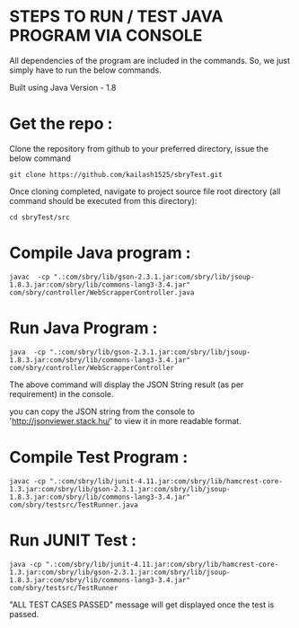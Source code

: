 
STEPS TO RUN / TEST JAVA PROGRAM VIA CONSOLE
============================================

All dependencies of the program are included in the commands. So, we just simply have to run the below commands.

Built using Java Version - 1.8


Get the repo :
==============

Clone the repository from github to your preferred directory, issue the below command

```
git clone https://github.com/kailash1525/sbryTest.git
```

Once cloning completed, navigate to project source file root directory (all command should be executed from this directory):

```
cd sbryTest/src
```


Compile Java program :
=======================

```
javac  -cp ".:com/sbry/lib/gson-2.3.1.jar:com/sbry/lib/jsoup-1.8.3.jar:com/sbry/lib/commons-lang3-3.4.jar" com/sbry/controller/WebScrapperController.java
```

Run Java Program :
==================

```
java  -cp ".:com/sbry/lib/gson-2.3.1.jar:com/sbry/lib/jsoup-1.8.3.jar:com/sbry/lib/commons-lang3-3.4.jar" com/sbry/controller/WebScrapperController
```

The above command will display the JSON String result (as per requirement) in the console.

you can copy the JSON string from the console to 'http://jsonviewer.stack.hu/' to view it in more readable format.


Compile Test Program :
======================

```
javac -cp ".:com/sbry/lib/junit-4.11.jar:com/sbry/lib/hamcrest-core-1.3.jar:com/sbry/lib/gson-2.3.1.jar:com/sbry/lib/jsoup-1.8.3.jar:com/sbry/lib/commons-lang3-3.4.jar" com/sbry/testsrc/TestRunner.java
```

Run JUNIT Test :
================

```
java -cp ".:com/sbry/lib/junit-4.11.jar:com/sbry/lib/hamcrest-core-1.3.jar:com/sbry/lib/gson-2.3.1.jar:com/sbry/lib/jsoup-1.8.3.jar:com/sbry/lib/commons-lang3-3.4.jar" com/sbry/testsrc/TestRunner
```

"ALL TEST CASES PASSED" message will get displayed once the test is passed.